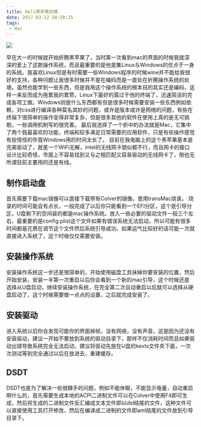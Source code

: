 ```yaml
---
title: Dell黑苹果折腾
date: 2017-03-12 20:58:25
tags:
 - Mac
---
```


![](http://p1.bpimg.com/567571/649a7494ac089099.jpg)

早在大一的时候就开始折腾黑苹果了，当时第一次看到mac的界面的时候我就深深的爱上了这款操作系统，而且最重要的是他是集Linux与Windows的优点于一身的系统。<!--more-->我喜欢Linux但是有时需要一些Windows程序的时候wine并不能给我很好的支持，各种问题让我很多时候并不是在编码而是一直处在折腾操作系统的处境，虽然也能学到一些东西，但是我用这个操作系统的根本目的其实还是编码，这样一来反而成为拖累我的累赘。Linux下最好的莫过于他的终端了，迅速简洁的完成各项工做。Windows则是什么东西都有但是很多时候需要安装一些东西例如依赖，对css进行编译各种莫名其妙的问题，或许是版本或许是网络的问题，有些在终端下很简单的操作变得非常复杂，但是很多其他的软件在使用上真的是无可挑剔，一些调用机制写的很完善。
最后我选择了一个折中的办法就是Mac，它集中了两个我最喜欢的功能，终端和较多满足日常需要的应用软件，只是有些操作感觉有些怪怪的毕竟Windows用的时间太长了。
目前在我电脑上的这个黑苹果基本是完美驱动了，就差一个WiFi无解，intel的无线网卡貌似都不行，而且网卡的接口设计比较奇怪，市面上不容易找到又与之相匹配又容易驱动的无线网卡了，倒也无所谓目前主要用的还是有线。

## 制作启动盘
 首先需要下载mac镜像可以直接下载带有Colver的镜像，使用transMac烧录。
 烧录的时间可能会有点长，一般完成了以后你只能看到一个EFI分区，这个是引导分区，U盘剩下的空间装的都是mac操作系统。放入一些必要的驱动文件一般三个左右，最重要的是config.plist这个文件如果有错误系统无法启动，所以可能有很多时间都是花费在调节这个文件然后系统引导成功。如果运气比较好的话可能一次就直接进入系统了，这个时候仅仅需要安装。
## 安装操作系统
安装操作系统这一步还是很简单的，开始使用磁盘工具抹掉你要安装的位置，然后开始安装，安装一半第一次重启以后你会看到一个新的mac引导，这个时候还是选择从U盘启动，继续安装操作系统，在完全第二次自动重启以后就可以选择从硬盘启动了，这个时候需要做一点点的设置，之后就完成安装了。
## 安装驱动
进入系统以后你会发现可能你的界面掉帧，没有网络，没有声音。这是因为还没有安装驱动，建议一开始不要放到系统的驱动目录下，那样不仅消耗时间而且如果驱动出错导致系统完全无法启动，建议将驱动先放在U盘的kexts文件夹下面，一次次测试等到完全通过以后在放进去，重建缓存。
## DSDT
DSDT也是为了解决一些很棘手的问题，例如不能休眠，不能显示电量，自动重启啊什么的，首先需要生成本地的ACPI二进制文件可以在Colver中使用F4即可生成，然后将生成的二进制文件反汇编成文本文件即以dsl结尾的文件，这种文件可以直接使用工具打开修改，然后在编译成二进制的文件即aml结尾的文件放到引导目录下。
